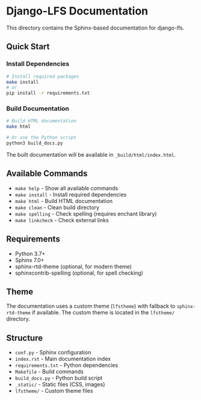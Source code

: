# Django-LFS Documentation

This directory contains the Sphinx-based documentation for django-lfs.

## Quick Start

### Install Dependencies

```bash
# Install required packages
make install
# or
pip install -r requirements.txt
```

### Build Documentation

```bash
# Build HTML documentation
make html

# Or use the Python script
python3 build_docs.py
```

The built documentation will be available in `_build/html/index.html`.

## Available Commands

- `make help` - Show all available commands
- `make install` - Install required dependencies
- `make html` - Build HTML documentation
- `make clean` - Clean build directory
- `make spelling` - Check spelling (requires enchant library)
- `make linkcheck` - Check external links

## Requirements

- Python 3.7+
- Sphinx 7.0+
- sphinx-rtd-theme (optional, for modern theme)
- sphinxcontrib-spelling (optional, for spell checking)

## Theme

The documentation uses a custom theme (`lfstheme`) with fallback to `sphinx-rtd-theme` if available. The custom theme is located in the `lfstheme/` directory.

## Structure

- `conf.py` - Sphinx configuration
- `index.rst` - Main documentation index
- `requirements.txt` - Python dependencies
- `Makefile` - Build commands
- `build_docs.py` - Python build script
- `_static/` - Static files (CSS, images)
- `lfstheme/` - Custom theme files

